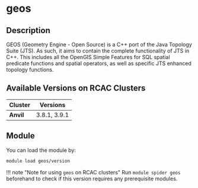 # geos

## Description
GEOS (Geometry Engine - Open Source) is a C++ port of the Java Topology Suite (JTS). As such, it aims to contain the complete functionality of JTS in C++. This includes all the OpenGIS Simple Features for SQL spatial predicate functions and spatial operators, as well as specific JTS enhanced topology functions.

## Available Versions on RCAC Clusters
|Cluster|Versions|
|---|---|
|**Anvil**|3.8.1, 3.9.1|

## Module
You can load the module by:

```bash
module load geos/version
```

!!! note "Note for using `geos` on RCAC clusters"
    Run `module spider geos` beforehand to check if this version requires any prerequisite modules.
